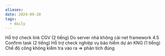 ```yaml
---
aliases: 
date: 2024-09-20
tags:
  - daily
---
```

Hỗ trợ check link CGV (2 tiếng)
	Do server nhà không cài net framework 4.5
Confirm task (2 tiếng)
Hỗ trợ check nghiệp vụ bảo hiểm dự án KNG (1 tiếng)
	Chế độ công không kiểm tra vào ra => phân tích đúng

